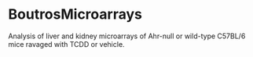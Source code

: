 # BoutrosMicroarrays
Analysis of liver and kidney microarrays of Ahr-null or wild-type C57BL/6 mice ravaged with TCDD or vehicle.
